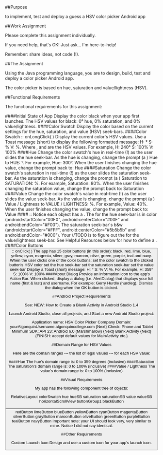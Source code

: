 ##Purpose

to implement, test and deploy a guess a HSV color picker Android app

##Work Assignment

Please complete this assignment individually.

If you need help, that's OK! Just ask... I'm here-to-help!

Remember: share ideas, not code (!).

##The Assignment

Using the Java programming language, you are to design, build, test and deploy a color picker Android app.

The color picker is based on hue, saturation and value/lightness (HSV).

##Functional Requirements

The functional requirements for this assignment:

####Initial State of App
Display the color black when your app first launches. The HSV values for black: 0° hue, 0% saturation, and 0% value/lightness.
####Color Swatch <TextView>
Display the color based on the current settings for the hue, saturation, and value (HSV) seek-bars.
####Color Swatch <TextView> :: onLongClick( )
Display the current color's HSV values. Use a Toast message (short) to display the following formatted message: H: <hue>° S: <saturation>% V: <value>%. Where <hue>, <value> and <saturation> are the HSV values. For example, H: 240° S: 100% V: 100%
####Hue <SeekBar>
Change the color swatch's hue in real-time (!) as the user slides the hue seek-bar. As the hue is changing, change the prompt (a <TextView>) Hue to HUE: <hue>°. For example, Hue: 300°. When the user finishes changing the hue value, change the prompt back to: Hue
####Saturation <SeekBar>
Change the color swatch's saturation in real-time (!) as the user slides the saturation seek-bar. As the saturation is changing, change the prompt (a <TextView>) Saturation to SATURATION: <saturation>%. For example, Saturation: 80%. When the user finishes changing the saturation value, change the prompt back to: Saturation
####Value <SeekBar>
Change the color swatch's value in real-time (!) as the user slides the value seek-bar. As the value is changing, change the prompt (a <TextView>) Value / Lightness to VALUE / LIGHTNESS: <value>%. For example, Value: 40%. When the user finishes changing the value, change the prompt back to: Value
####<SeekBar> :: <gradient>
Notice each <SeekBar> object has a <gradient>. The <gradient> for the hue seek-bar is in color (android:startColor="#0F0", android:centerColor="#00F" and android:endColor="#F00"). The saturation seek-bar's b&w <gradient> (android:startColor="#FFF", android:centerColor="#5b5b5b" and android:endColor="#000"). Your //TODO is to figure out the <gradient> for the value/lightness seek-bar. See Helpful Resources below for how to define a <gradient>.
####Color Buttons <Button> :: onClick( )
The app has 15 color buttons (in this order): black, red, lime, blue, yellow, cyan, magenta, silver, gray, maroon, olive, green, purple, teal and navy. When the user clicks one of the color buttons:
set the color swatch to the clicked button's HSV color
set the hue seek-bar
set the saturation seek-bar
set the value seek-bar
Display a Toast (short) message: H: <hue>° S: <saturation>% V: <value>%. For example, H: 359° S: 100% V: 100% 
####About Dialog
Provide an information icon to the app's Action Bar. When clicked, display a dialog (i.e. AlertDialog) that displays your full name (first & last) and username. For example: Gerry Hurdle (hurdleg). Dismiss the dialog when the OK button is clicked.

##Android Project Requirements

See: NEW: How to Create a Blank Activity in Android Studio 1.4

Launch Android Studio, close all projects, and Start a new Android Studio project:

Application name: HSV Color Picker
Company Domain: yourAlgonquinUsername.algonquincollege.com
{Next}
Check: Phone and Tablet
Minimum SDK: API 23: Android 6.0 (Marshmallow)
{Next}
Blank Activity
{Next}
{FINISH: accept default values for MainActivity etc.}

##Domain Range for HSV Values

Here are the domain ranges --- the list of legal values --- for each HSV value:

####Hue
The hue's domain range is: 0 to 359 degrees (inclusive)
####Saturation
The saturation's domain range is: 0 to 100% (inclusive)
####Value / Lightness
The value's domain range is: 0 to 100% (inclusive)

##Visual Requirements

 My app has the following component tree of <View> objects:

RelativeLayout
colorSwatch <TextView>
hue <TextView>
hueSB <SeekBar>
saturation <TextView>
saturationSB <SeekBar>
value <TextView>
valueSB <SeekBar>
horizontalScrollView
buttonGroup1 <LinearLayout>
blackButton <Button>
redButton
limeButton
blueButton
yellowButton
cyanButton
magentaButton
silverButton
grayButton
maroonButton
oliveButton
greenButton
purpleButton
tealButton
navyButton
 Important note: your UI should look very, very similar to mine. Notice I did not say identical.

##Other Requirements

Custom Launch Icon
Design and use a custom icon for your app's launch icon.
